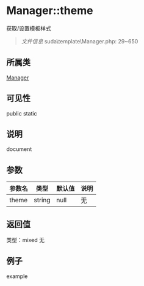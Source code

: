 # Manager::theme
获取/设置模板样式
> *文件信息* suda\template\Manager.php: 29~650
## 所属类 

[Manager](../Manager.md)

## 可见性

  public  static
## 说明

document

## 参数

| 参数名 | 类型 | 默认值 | 说明 |
|--------|-----|-------|-------|
| theme |  string | null | 无 |

## 返回值
类型：mixed
无

## 例子

example